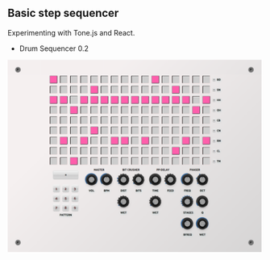 ## Basic step sequencer
Experimenting with Tone.js and React.
- Drum Sequencer 0.2

![Screen](drum_machine_02.png)